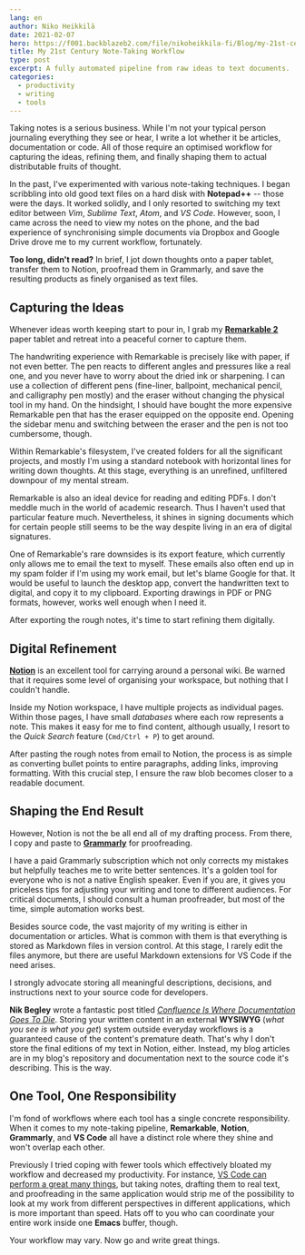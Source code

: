 ```yaml
---
lang: en
author: Niko Heikkilä
date: 2021-02-07
hero: https://f001.backblazeb2.com/file/nikoheikkila-fi/Blog/my-21st-century-note-taking-workflow.jpg
title: My 21st Century Note-Taking Workflow
type: post
excerpt: A fully automated pipeline from raw ideas to text documents.
categories:
  - productivity
  - writing
  - tools
---
```


Taking notes is a serious business. While I'm not your typical person journaling everything they see or hear, I write a lot whether it be articles, documentation or code. All of those require an optimised workflow for capturing the ideas, refining them, and finally shaping them to actual distributable fruits of thought.

In the past, I've experimented with various note-taking techniques. I began scribbling into old good text files on a hard disk with **Notepad++** -- those were the days. It worked solidly, and I only resorted to switching my text editor between _Vim_, _Sublime Text_, _Atom_, and _VS Code_. However, soon, I came across the need to view my notes on the phone, and the bad experience of synchronising simple documents via Dropbox and Google Drive drove me to my current workflow, fortunately.

**Too long, didn't read?** In brief, I jot down thoughts onto a paper tablet, transfer them to Notion, proofread them in Grammarly, and save the resulting products as finely organised as text files.

## Capturing the Ideas

Whenever ideas worth keeping start to pour in, I grab my [**Remarkable 2**](https://remarkable.com/) paper tablet and retreat into a peaceful corner to capture them.

The handwriting experience with Remarkable is precisely like with paper, if not even better. The pen reacts to different angles and pressures like a real one, and you never have to worry about the dried ink or sharpening. I can use a collection of different pens (fine-liner, ballpoint, mechanical pencil, and calligraphy pen mostly) and the eraser without changing the physical tool in my hand. On the hindsight, I should have bought the more expensive Remarkable pen that has the eraser equipped on the opposite end. Opening the sidebar menu and switching between the eraser and the pen is not too cumbersome, though.

Within Remarkable's filesystem, I've created folders for all the significant projects, and mostly I'm using a standard notebook with horizontal lines for writing down thoughts. At this stage, everything is an unrefined, unfiltered downpour of my mental stream.

Remarkable is also an ideal device for reading and editing PDFs. I don't meddle much in the world of academic research. Thus I haven't used that particular feature much. Nevertheless, it shines in signing documents which for certain people still seems to be the way despite living in an era of digital signatures.

One of Remarkable's rare downsides is its export feature, which currently only allows me to email the text to myself. These emails also often end up in my spam folder if I'm using my work email, but let's blame Google for that. It would be useful to launch the desktop app, convert the handwritten text to digital, and copy it to my clipboard. Exporting drawings in PDF or PNG formats, however, works well enough when I need it.

After exporting the rough notes, it's time to start refining them digitally.

## Digital Refinement

[**Notion**](https://notion.so) is an excellent tool for carrying around a personal wiki. Be warned that it requires some level of organising your workspace, but nothing that I couldn't handle.

Inside my Notion workspace, I have multiple projects as individual pages. Within those pages, I have small _databases_ where each row represents a note. This makes it easy for me to find content, although usually, I resort to the _Quick Search_ feature (`Cmd/Ctrl + P`) to get around.

After pasting the rough notes from email to Notion, the process is as simple as converting bullet points to entire paragraphs, adding links, improving formatting. With this crucial step, I ensure the raw blob becomes closer to a readable document.

## Shaping the End Result

However, Notion is not the be all end all of my drafting process. From there, I copy and paste to [**Grammarly**](https://grammarly.com/) for proofreading.

I have a paid Grammarly subscription which not only corrects my mistakes but helpfully teaches me to write better sentences. It's a golden tool for everyone who is not a native English speaker. Even if you are, it gives you priceless tips for adjusting your writing and tone to different audiences. For critical documents, I should consult a human proofreader, but most of the time, simple automation works best.

Besides source code, the vast majority of my writing is either in documentation or articles. What is common with them is that everything is stored as Markdown files in version control. At this stage, I rarely edit the files anymore, but there are useful Markdown extensions for VS Code if the need arises.

I strongly advocate storing all meaningful descriptions, decisions, and instructions next to your source code for developers.

**Nik Begley** wrote a fantastic post titled [_Confluence Is Where Documentation Goes To Die_](https://dev.to/niklasbegley/confluence-is-where-documentation-goes-to-die-3ank). Storing your written content in an external **WYSIWYG** (_what you see is what you get_) system outside everyday workflows is a guaranteed cause of the content's premature death. That's why I don't store the final editions of my text in Notion, either. Instead, my blog articles are in my blog's repository and documentation next to the source code it's describing. This is the way.

## One Tool, One Responsibility

I'm fond of workflows where each tool has a single concrete responsibility. When it comes to my note-taking pipeline, **Remarkable**, **Notion**, **Grammarly**, and **VS Code** all have a distinct role where they shine and won't overlap each other.

Previously I tried coping with fewer tools which effectively bloated my workflow and decreased my productivity. For instance, [VS Code can perform a great many things](https://www.vscodecandothat.com/), but taking notes, drafting them to real text, and proofreading in the same application would strip me of the possibility to look at my work from different perspectives in different applications, which is more important than speed. Hats off to you who can coordinate your entire work inside one **Emacs** buffer, though.

Your workflow may vary. Now go and write great things.
